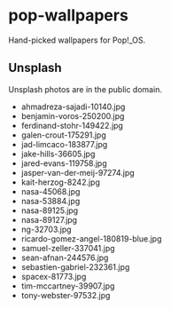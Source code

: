 # pop-wallpapers

Hand-picked wallpapers for Pop!\_OS.

## Unsplash

Unsplash photos are in the public domain.

- ahmadreza-sajadi-10140.jpg
- benjamin-voros-250200.jpg
- ferdinand-stohr-149422.jpg
- galen-crout-175291.jpg
- jad-limcaco-183877.jpg
- jake-hills-36605.jpg
- jared-evans-119758.jpg
- jasper-van-der-meij-97274.jpg
- kait-herzog-8242.jpg
- nasa-45068.jpg
- nasa-53884.jpg
- nasa-89125.jpg
- nasa-89127.jpg
- ng-32703.jpg
- ricardo-gomez-angel-180819-blue.jpg
- samuel-zeller-337041.jpg
- sean-afnan-244576.jpg
- sebastien-gabriel-232361.jpg
- spacex-81773.jpg
- tim-mccartney-39907.jpg
- tony-webster-97532.jpg
